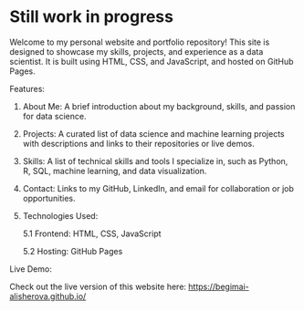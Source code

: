 # Still work in progress

Welcome to my personal website and portfolio repository! This site is designed to showcase my skills, projects, and experience as a data scientist. It is built using HTML, CSS, and JavaScript, and hosted on GitHub Pages.

Features:
1. About Me: A brief introduction about my background, skills, and passion for data science.

2. Projects: A curated list of data science and machine learning projects with descriptions and links to their repositories or live demos.
  
3. Skills: A list of technical skills and tools I specialize in, such as Python, R, SQL, machine learning, and data visualization.

4. Contact: Links to my GitHub, LinkedIn, and email for collaboration or job opportunities.

5. Technologies Used:

    5.1 Frontend: HTML, CSS, JavaScript

    5.2 Hosting: GitHub Pages



Live Demo:

Check out the live version of this website here: https://begimai-alisherova.github.io/

